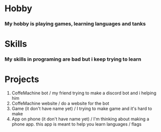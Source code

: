 # Hobby
### My hobby is playing games, learning languages and tanks

# Skills
### My skills in programing are bad but i keep trying to learn

# Projects
1. CoffeMachine bot / my friend trying to make a discord bot and i helping him
2. CoffeMachine website / do a website for the bot
3. Game (it don't have name yet) / I trying to make game and it's hard to make
4. App on phone (it don't have name yet) / I'm thinking about making a phone app. this app is meant to help you learn languages / flags
